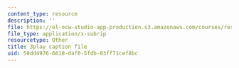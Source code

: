 ```yaml
---
content_type: resource
description: ''
file: https://ol-ocw-studio-app-production.s3.amazonaws.com/courses/res-6-012-introduction-to-probability-spring-2018/50dd49766618daf05fdb03ff71cef8bc_K-ck5dOsPgQ.srt
file_type: application/x-subrip
resourcetype: Other
title: 3play caption file
uid: 50dd4976-6618-daf0-5fdb-03ff71cef8bc
---
```

